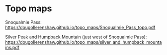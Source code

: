 # Topo maps
Snoqualmie Pass:  
https://dougollerenshaw.github.io/topo_maps/Snoqualmie_Pass_topo.pdf  

Silver Peak and Humpback Mountain (just west of Snoqualmie Pass):  
https://dougollerenshaw.github.io/topo_maps/silver_and_humpback_mountains.pdf  
